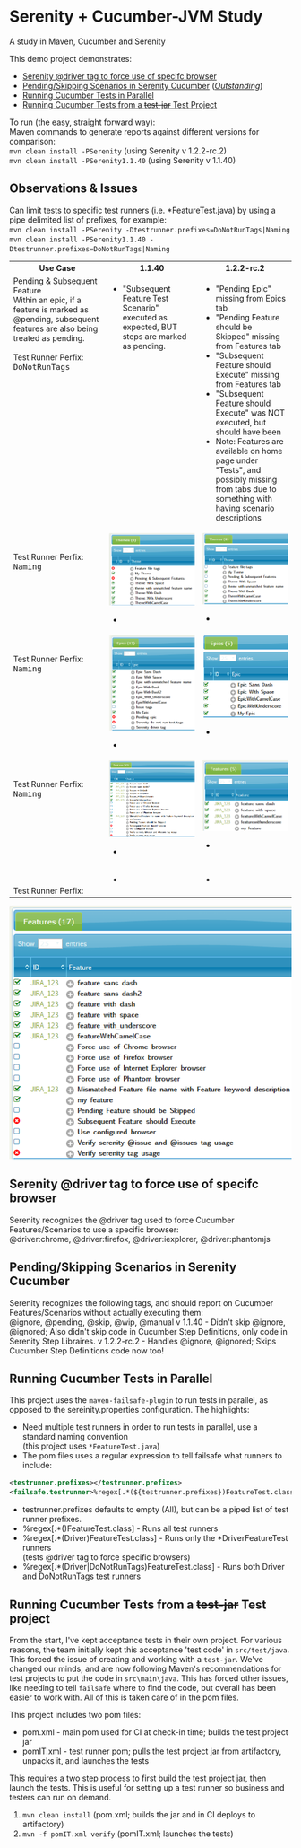 # Serenity + Cucumber-JVM Study
A study in Maven, Cucumber and Serenity

This demo project demonstrates:
* [Serenity @driver tag to force use of specifc browser](#driver)
* [Pending/Skipping Scenarios in Serenity Cucumber](#dontrun) (*[Outstanding](https://groups.google.com/forum/#!topic/thucydides-users/7FOewIrMWU8 "Pending/Skipping Scenarios in Serenity Cucumber")*)
* [Running Cucumber Tests in Parallel](#parallel)
* [Running Cucumber Tests from a ~~test-jar~~ Test Project](#testjar)

To run (the easy, straight forward way): <br />
Maven commands to generate reports against different versions for comparison:<br/>
`mvn clean install -PSerenity`  (using Serenity v 1.2.2-rc.2) <br/>
`mvn clean install -PSerenity1.1.40` (using Serenity v 1.1.40) <br/>


## Observations & Issues
Can limit tests to specific test runners (i.e. *FeatureTest.java) by using a pipe delimited list of prefixes, for example:<br/>
`mvn clean install -PSerenity -Dtestrunner.prefixes=DoNotRunTags|Naming`<br/>
`mvn clean install -PSerenity1.1.40 -Dtestrunner.prefixes=DoNotRunTags|Naming`<br/>

<table>
    <tr>
        <th width="34%">Use Case</th>
        <th width="33%">1.1.40</th>
        <th width="33%">1.2.2-rc.2</th>
    </tr>
    <tr>
        <td valign="top">Pending & Subsequent Feature<br/> Within an epic, if a feature is marked as @pending, subsequent features are also being treated as pending.<br/><br/>Test Runner Perfix: <kbd>DoNotRunTags</kbd></td>
        <td valign="top"><ul>
            <li>"Subsequent Feature Test Scenario" executed as expected, BUT steps are marked as pending.</li>
        </ul></td>
        <td valign="top"><ul>
            <li>"Pending Epic" missing from Epics tab</li>
            <li>"Pending Feature should be Skipped" missing from Features tab</li>
            <li>"Subsequent Feature should Execute" missing from Features tab</li>
            <li>"Subsequent Feature should Execute" was NOT executed, but should have been</li>
            <li>Note: Features are available on home page under "Tests", and possibly missing from tabs due to something with having scenario descriptions</li>
        </ul></td>
    </tr>
    <tr>
        <td valign="top">
            <br/><br/>Test Runner Perfix: <kbd>Naming</kbd>
        </td>
        <td valign="top">
            <img src="https://github.com/tbbstny/SerenityCucumberStudy/blob/master/images/Themes_1140.png" width="250">
            <ul>
                <li></li>
            </ul>
        </td>
        <td valign="top">
            <img src="https://github.com/tbbstny/SerenityCucumberStudy/blob/master/images/Themes_122.png" width="250">
            <ul>
                <li></li>
            </ul>
        </td>
    </tr>
    <tr>
        <td valign="top">
            <br/><br/>Test Runner Perfix: <kbd>Naming</kbd>
        </td>
        <td valign="top">
            <img src="https://github.com/tbbstny/SerenityCucumberStudy/blob/master/images/Epics_1140.png" width="250">
            <ul>
                <li></li>
            </ul>
        </td>
        <td valign="top">
            <img src="https://github.com/tbbstny/SerenityCucumberStudy/blob/master/images/Epics_122.png" width="250">
            <ul>
                <li></li>
            </ul>
        </td>
    </tr>
    <tr>
        <td valign="top">
            <br/><br/>Test Runner Perfix: <kbd>Naming</kbd>
        </td>
        <td valign="top">
            <img src="https://github.com/tbbstny/SerenityCucumberStudy/blob/master/images/Features_1140.png" width="250">
            <ul>
                <li></li>
            </ul>
        </td>
        <td valign="top">
            <img src="https://github.com/tbbstny/SerenityCucumberStudy/blob/master/images/Features_122.png" width="250">
            <ul>
                <li></li>
            </ul>
        </td>
    </tr>
    <tr>
        <td valign="top">
            <br/><br/>Test Runner Perfix: <kbd></kbd>
        </td>
        <td valign="top">
            <ul>
                <li></li>
            </ul></td>
        <td valign="top"><ul>
            <li></li>
        </ul></td>
    </tr>

</table>


![Generated Themes](https://github.com/tbbstny/SerenityCucumberStudy/blob/master/images/Features_1140.png "Themes 1.1.40")



## <a name="driver"></a> Serenity @driver tag to force use of specifc browser
Serenity recognizes the @driver tag used to force Cucumber Features/Scenarios to use a specific browser: <br />
@driver:chrome, @driver:firefox, @driver:iexplorer, @driver:phantomjs


## <a name="dontrun"></a> Pending/Skipping Scenarios in Serenity Cucumber
Serenity recognizes the following tags, and should report on Cucumber Features/Scenarios without actually executing them: <br />
@ignore, @pending, @skip, @wip, @manual
v 1.1.40 - Didn't skip @ignore, @ignored; Also didn't skip code in Cucumber Step Definitions, only code in Serenity Step Libraires.
v 1.2.2-rc.2 - Handles @ignore, @ignored; Skips Cucumber Step Definitions code now too!


## <a name="parallel"></a> Running Cucumber Tests in Parallel
This project uses the `maven-failsafe-plugin` to run tests in parallel, as opposed to the sereinity.properties configuration.  The highlights:
* Need multiple test runners in order to run tests in parallel, use a standard naming convention <br />
(this project uses `*FeatureTest.java`)
* The pom files uses a regular expression to tell failsafe what runners to include:
```xml
<testrunner.prefixes></testrunner.prefixes>
<failsafe.testrunner>%regex[.*(${testrunner.prefixes})FeatureTest.class]</failsafe.testrunner>
```
  * testrunner.prefixes defaults to empty (All), but can be a piped list of test runner prefixes.
  * %regex[.*()FeatureTest.class] - Runs all test runners
  * %regex[.*(Driver)FeatureTest.class] - Runs only the *DriverFeatureTest runners <br />
  (tests @driver tag to force specific browsers)
  * %regex[.*(Driver|DoNotRunTags)FeatureTest.class] - Runs both Driver and DoNotRunTags test runners


## <a name="testjar"></a> Running Cucumber Tests from a ~~test-jar~~ Test project
From the start, I've kept acceptance tests in their own project.  For various reasons, the team initially kept this acceptance 'test code' in `src/test/java`.  This forced the issue of creating and working with a `test-jar`.  We've changed our minds, and are now following Maven's recommendations for test projects to put the code in `src\main\java`.  This has forced other issues, like needing to tell `failsafe` where to find the code, but overall has been easier to work with.  All of this is taken care of in the pom files.

This project includes two pom files:
* pom.xml   - main pom used for CI at check-in time; builds the test project jar
* pomIT.xml - test runner pom; pulls the test project jar from artifactory, unpacks it, and launches the tests

This requires a two step process to first build the test project jar, then launch the tests.
This is useful for setting up a test runner so business and testers can run on demand. <br />

1. `mvn clean install`  (pom.xml; builds the jar and in CI deploys to artifactory)
2. `mvn -f pomIT.xml verify` (pomIT.xml; launches the tests)

